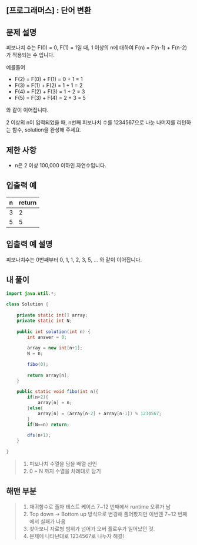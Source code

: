 ## [프로그래머스] : 단어 변환

## 문제 설명

피보나치 수는 F(0) = 0, F(1) = 1일 때, 1 이상의 n에 대하여 F(n) = F(n-1) + F(n-2) 가 적용되는 수 입니다.

예를들어

- F(2) = F(0) + F(1) = 0 + 1 = 1
- F(3) = F(1) + F(2) = 1 + 1 = 2
- F(4) = F(2) + F(3) = 1 + 2 = 3
- F(5) = F(3) + F(4) = 2 + 3 = 5

와 같이 이어집니다.

2 이상의 n이 입력되었을 때, n번째 피보나치 수를 1234567으로 나눈 나머지를 리턴하는 함수, solution을 완성해 주세요.

## 제한 사항

- n은 2 이상 100,000 이하인 자연수입니다.

## 입출력 예

| n    | return |
| ---- | ------ |
| 3    | 2      |
| 5    | 5      |

## 입출력 예 설명

피보나치수는 0번째부터 0, 1, 1, 2, 3, 5, ... 와 같이 이어집니다.

## 내 풀이

```java
import java.util.*;

class Solution {
    
    private static int[] array;
    private static int N;
    
    public int solution(int n) {
        int answer = 0;
        
        array = new int[n+1];
        N = n;
        
        fibo(0);
        
        return array[n];
    }
    
    public static void fibo(int n){
        if(n<2){
            array[n] = n;
        }else{
            array[n] = (array[n-2] + array[n-1]) % 1234567;
        } 
        if(N==n) return;
        
        dfs(n+1);
    }
    
}
```

> 1. 피보나치 수열을 담을 배열 선언
> 2. 0 ~ N 까지 수열을 차례대로 담기

## 해맨 부분

> 1. 재귀함수로 풀자 테스트 케이스 7~12 번째에서 runtime 오류가 남
> 2. Top down -> Bottom up 방식으로 변경해 풀어봤지만 이번엔 7~12 번째에서 실패가 나옴
> 3. 찾아보니 자료형 범위가 넘어가 오버 플로우가 일어났던 것.
> 4. 문제에 나타난대로 1234567로 나누자 해결!